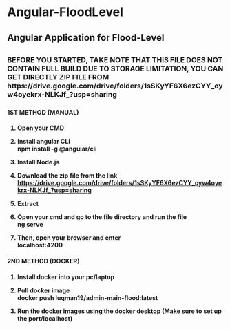 <h1>Angular-FloodLevel<h2>
<h2>Angular Application for Flood-Level<h2>
<h3> BEFORE YOU STARTED, TAKE NOTE THAT THIS FILE DOES NOT CONTAIN FULL BUILD DUE TO STORAGE LIMITATION, YOU CAN GET DIRECTLY ZIP FILE FROM https://drive.google.com/drive/folders/1sSKyYF6X6ezCYY_oyw4oyekrx-NLKJf_?usp=sharing <h3>

<h4> 1ST METHOD (MANUAL) <h4>

1. Open your CMD

2. Install angular CLI 
<br>npm install -g @angular/cli

3. Install Node.js

4. Download the zip file from the link
https://drive.google.com/drive/folders/1sSKyYF6X6ezCYY_oyw4oyekrx-NLKJf_?usp=sharing

5. Extract 

6. Open your cmd and go to the file directory and run the file
<br>ng serve

7. Then, open your browser and enter
<br>localhost:4200

<h4> 2ND METHOD (DOCKER) <h4>

1. Install docker into your pc/laptop

2. Pull docker image
<br> docker push luqman19/admin-main-flood:latest

3. Run the docker images using the docker desktop (Make sure to set up the port/localhost)




